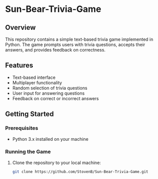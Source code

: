 ﻿# Sun-Bear-Trivia-Game

## Overview

This repository contains a simple text-based trivia game implemented in Python. The game prompts users with trivia questions, accepts their answers, and provides feedback on correctness.

## Features

- Text-based interface
- Multiplayer functionality
- Random selection of trivia questions
- User input for answering questions
- Feedback on correct or incorrect answers

## Getting Started

### Prerequisites

- Python 3.x installed on your machine

### Running the Game

1. Clone the repository to your local machine:

   ```bash
   git clone https://github.com/StovenB/Sun-Bear-Trivia-Game.git
